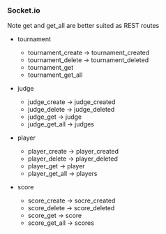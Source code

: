 ### Socket.io

Note get and get_all are better suited as REST routes

- tournament

  - tournament_create -> tournament_created
  - tournament_delete -> tournament_deleted
  - tournament_get
  - tournament_get_all

- judge

  - judge_create -> judge_created
  - judge_delete -> judge_deleted
  - judge_get -> judge
  - judge_get_all -> judges

- player

  - player_create -> player_created
  - player_delete -> player_deleted
  - player_get -> player
  - player_get_all -> players

- score
  - score_create -> socre_created
  - score_delete -> score_deleted
  - score_get -> score
  - score_get_all -> scores
